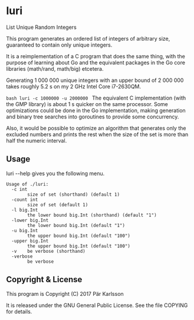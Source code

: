 # luri
List Unique Random Integers

This program generates an ordered list of integers of arbitrary size,
guaranteed to contain only unique integers.

It is a reimplementation of a C program that does the same thing,
with the purpose of learning about Go and the equivalent packages
in the Go core libraries (math/rand, math/big) etcetera.

Generating 1 000 000 unique integers with an upper bound of 2 000 000
takes roughly 5.2 s on my 2 GHz Intel Core i7-2630QM.

`bash
luri -c 1000000 -u 2000000
`
The equivalent C implementation (with the GMP library) is about 1 s
quicker on the same processor. Some optimizations could be done
in the Go implementation, making generation and binary tree searches
into goroutines to provide some concurrency.

Also, it would be possible to optimize an algorithm that generates
only the excluded numbers and prints the rest when the size of the
set is more than half the numeric interval.

## Usage

luri --help gives you the following menu.

```
Usage of ./luri:
  -c int
        size of set (shorthand) (default 1)
  -count int
        size of set (default 1)
  -l big.Int
        the lower bound big.Int (shorthand) (default "1")
  -lower big.Int
        the lower bound big.Int (default "1")
  -u big.Int
        the upper bound big.Int (default "100")
  -upper big.Int
        the upper bound big.Int (default "100")
  -v    be verbose (shorthand)
  -verbose
        be verbose
```

## Copyright & License

This program is Copyright (C) 2017 Pär Karlsson

It is released under the GNU General Public License. See the file COPYING for details.
